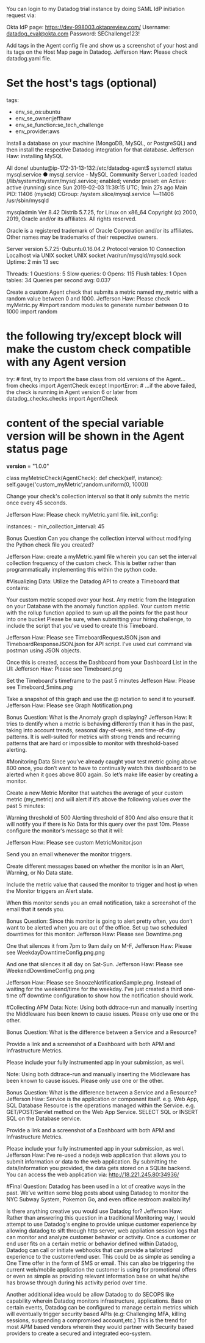


You can login to my Datadog trial instance by doing SAML IdP initiation request via:

Okta IdP page: https://dev-998003.oktapreview.com/
Username: datadog_eval@okta.com
Password: SEChallenge123!

Add tags in the Agent config file and show us a screenshot of your host and its tags on the Host Map page in Datadog.
Jefferson Haw: Please check datadog.yaml file.
# Set the host's tags (optional)
tags:
- env_se_os:ubuntu
- env_se_owner:jeffhaw
- env_se_function:se_tech_challenge
- env_provider:aws

Install a database on your machine (MongoDB, MySQL, or PostgreSQL) and then install the respective Datadog integration for that database.
Jefferson Haw: installing MySQL

All done! 
ubuntu@ip-172-31-13-132:/etc/datadog-agent$ systemctl status mysql.service
● mysql.service - MySQL Community Server
   Loaded: loaded (/lib/systemd/system/mysql.service; enabled; vendor preset: en
   Active: active (running) since Sun 2019-02-03 11:39:15 UTC; 1min 27s ago
 Main PID: 11406 (mysqld)
   CGroup: /system.slice/mysql.service
           └─11406 /usr/sbin/mysqld

mysqladmin  Ver 8.42 Distrib 5.7.25, for Linux on x86_64
Copyright (c) 2000, 2019, Oracle and/or its affiliates. All rights reserved.

Oracle is a registered trademark of Oracle Corporation and/or its
affiliates. Other names may be trademarks of their respective
owners.

Server version		5.7.25-0ubuntu0.16.04.2
Protocol version	10
Connection		Localhost via UNIX socket
UNIX socket		/var/run/mysqld/mysqld.sock
Uptime:			2 min 13 sec

Threads: 1  Questions: 5  Slow queries: 0  Opens: 115  Flush tables: 1  Open tables: 34  Queries per second avg: 0.037


Create a custom Agent check that submits a metric named my_metric with a random value between 0 and 1000.
Jefferson Haw: Please check myMetric.py
#import random modules to generate number between 0 to 1000
import random
# the following try/except block will make the custom check compatible with any Agent version
try:
    # first, try to import the base class from old versions of the Agent...
    from checks import AgentCheck
except ImportError:
    # ...if the above failed, the check is running in Agent version 6 or later
    from datadog_checks.checks import AgentCheck

# content of the special variable __version__ will be shown in the Agent status page
__version__ = "1.0.0"


class myMetricCheck(AgentCheck):
    def check(self, instance):
       self.gauge('custom_myMetric',random.uniform(0, 1000))

Change your check's collection interval so that it only submits the metric once every 45 seconds.

Jefferson Haw: Please check myMetric.yaml file.
init_config:

instances:
    - min_collection_interval: 45


Bonus Question Can you change the collection interval without modifying the Python check file you created?

Jefferson Haw: create a myMetric.yaml file wherein you can set the interval collection frequency of the custom check. This is better rather than programmatically implementing this within the python code.


#Visualizing Data:
Utilize the Datadog API to create a Timeboard that contains:

Your custom metric scoped over your host.
Any metric from the Integration on your Database with the anomaly function applied.
Your custom metric with the rollup function applied to sum up all the points for the past hour into one bucket
Please be sure, when submitting your hiring challenge, to include the script that you've used to create this Timeboard.

Jefferson Haw: Please see TimeboardRequestJSON.json and TimeboardResponseJSON.json for API script. I've used curl command via postman using JSON objects.

Once this is created, access the Dashboard from your Dashboard List in the UI:
Jefferson Haw: Please see Timeboard.png

Set the Timeboard's timeframe to the past 5 minutes
Jeffeson Haw: Please see Timeboard_5mins.png

Take a snapshot of this graph and use the @ notation to send it to yourself.
Jefferson Haw: Please see Graph Notification.png

Bonus Question: What is the Anomaly graph displaying?
Jefferson Haw: It tries to dentify when a metric is behaving differently than it has in the past, taking into account trends, seasonal day-of-week, and time-of-day patterns. It is well-suited for metrics with strong trends and recurring patterns that are hard or impossible to monitor with threshold-based alerting.

#Monitoring Data
Since you’ve already caught your test metric going above 800 once, you don’t want to have to continually watch this dashboard to be alerted when it goes above 800 again. So let’s make life easier by creating a monitor.

Create a new Metric Monitor that watches the average of your custom metric (my_metric) and will alert if it’s above the following values over the past 5 minutes:

Warning threshold of 500
Alerting threshold of 800
And also ensure that it will notify you if there is No Data for this query over the past 10m.
Please configure the monitor’s message so that it will:

Jefferson Haw: Please see custom MetricMonitor.json


Send you an email whenever the monitor triggers.

Create different messages based on whether the monitor is in an Alert, Warning, or No Data state.

Include the metric value that caused the monitor to trigger and host ip when the Monitor triggers an Alert state.

When this monitor sends you an email notification, take a screenshot of the email that it sends you.

Bonus Question: Since this monitor is going to alert pretty often, you don’t want to be alerted when you are out of the office. Set up two scheduled downtimes for this monitor:
Jefferson Haw: Please see Downtime.png

One that silences it from 7pm to 9am daily on M-F,
Jefferson Haw: Please see WeekdayDowntimeConfig.png.png

And one that silences it all day on Sat-Sun.
Jefferson Haw: Please see WeekendDowntimeConfig.png.png

Jefferson Haw: Please see SnoozeNotificationSample.png. Instead of waiting for the weekend/time for the weekday. I’ve just created a third one-time off downtime configuration to show how the notification should work.

#Collecting APM Data:
Note: Using both ddtrace-run and manually inserting the Middleware has been known to cause issues. Please only use one or the other.

Bonus Question: What is the difference between a Service and a Resource?

Provide a link and a screenshot of a Dashboard with both APM and Infrastructure Metrics.

Please include your fully instrumented app in your submission, as well.

Note: Using both ddtrace-run and manually inserting the Middleware has been known to cause issues. Please only use one or the other.

Bonus Question: What is the difference between a Service and a Resource?
Jefferson Haw: Service is the application or component itself. e.g. Web App, SQL Database
Resource is the operations managed within the Service. e.g. GET/POST/Servlet method on the Web App Service. SELECT SQL or INSERT SQL on the Database service.

Provide a link and a screenshot of a Dashboard with both APM and Infrastructure Metrics.

Please include your fully instrumented app in your submission, as well.
Jefferson Haw: I've re-used a nodejs web application that allows you to submit information or data to the web application. By submitting the data/information you provided, the data gets stored on a SQLite backend.
You can access the web application via: http://18.221.245.80:34936/

#Final Question:
Datadog has been used in a lot of creative ways in the past. We’ve written some blog posts about using Datadog to monitor the NYC Subway System, Pokemon Go, and even office restroom availability!

Is there anything creative you would use Datadog for?
Jefferson Haw: Rather than answering this question in a traditional Monitoring way, I would attempt to use Datadog's engine to provide unique customer experience by allowing datadog to sift through http server, web appliation session logs that can monitor and analyze customer behavior or activity. Once a customer or end user fits on a certain metric or behavior defined within Datadog, Datadog can call or initiate webhooks that can provide a tailorized experience to the customer/end user. This could be as simple as sending a One Time offer in the form of SMS or email. This can also be triggering the current web/mobile application the customer is using for promotional offers or even as simple as providing relevant information base on what he/she has browse through during his activity period over time.

Another additional idea would be allow Datadog to do SECOPS like capability wherein Datadog monitors infrastructure, applications. Base on certain events, Datadog can be configured to manage certain metrics which will eventually trigger security based APIs (e.g: Challenging MFA, killing sessions, suspending a compromised account,etc.) This is the trend for most APM based vendors wherein they would partner with Security based providers to create a secured and integrated eco-system.